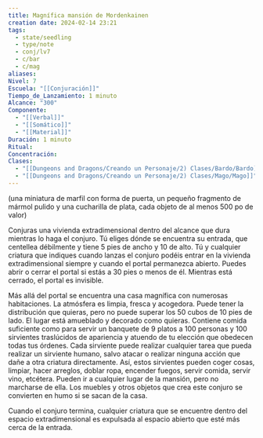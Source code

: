 ```yaml
---
title: Magnífica mansión de Mordenkainen
creation date: 2024-02-14 23:21
tags:
  - state/seedling
  - type/note
  - conj/lv7
  - c/bar
  - c/mag
aliases: 
Nivel: 7
Escuela: "[[Conjuración]]"
Tiempo_de_Lanzamiento: 1 minuto
Alcance: "300"
Componente:
  - "[[Verbal]]"
  - "[[Somático]]"
  - "[[Material]]"
Duración: 1 minuto
Ritual: 
Concentración: 
Clases:
  - "[[Dungeons and Dragons/Creando un Personaje/2) Clases/Bardo/Bardo]]"
  - "[[Dungeons and Dragons/Creando un Personaje/2) Clases/Mago/Mago]]"
---
```

(una miniatura de marfil con forma de puerta, un pequeño fragmento de mármol pulido y una cucharilla de plata, cada objeto de al menos 500 po de valor)

Conjuras una vivienda extradimensional dentro del alcance que dura mientras lo haga el conjuro. Tú eliges dónde se encuentra su entrada, que centellea débilmente y tiene 5 pies de ancho y 10 de alto. Tú y cualquier criatura que indiques cuando lanzas el conjuro podéis entrar en la vivienda extradimensional siempre y cuando el portal permanezca abierto. Puedes abrir o cerrar el portal si estás a 30 pies o menos de él. Mientras está cerrado, el portal es invisible.

Más allá del portal se encuentra una casa magnífica con numerosas habitaciones. La atmósfera es limpia, fresca y acogedora. Puede tener la distribución que quieras, pero no puede superar los 50 cubos de 10 pies de lado. El lugar está amueblado y decorado como quieras. Contiene comida suficiente como para servir un banquete de 9 platos a 100 personas y 100 sirvientes traslúcidos de apariencia y atuendo de tu elección que obedecen todas tus órdenes. Cada sirviente puede realizar cualquier tarea que pueda realizar un sirviente humano, salvo atacar o realizar ninguna acción que dañe a otra criatura directamente. Así, estos sirvientes pueden coger cosas, limpiar, hacer arreglos, doblar ropa, encender fuegos, servir comida, servir vino, etcétera. Pueden ir a cualquier lugar de la mansión, pero no marcharse de ella. Los muebles y otros objetos que crea este conjuro se convierten en humo si se sacan de la casa.

Cuando el conjuro termina, cualquier criatura que se encuentre dentro del espacio extradimensional es expulsada al espacio abierto que esté más cerca de la entrada.